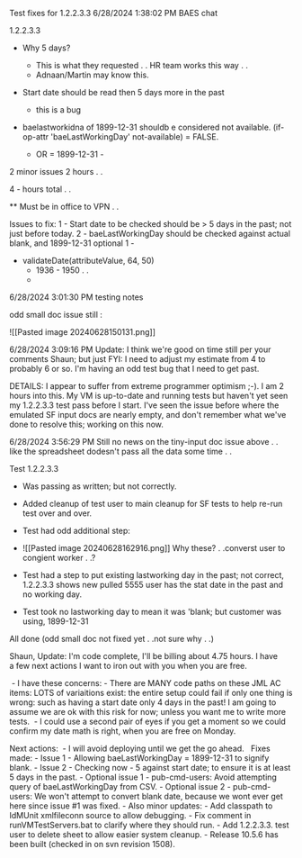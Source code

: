 Test fixes for 1.2.2.3.3
6/28/2024 1:38:02 PM
BAES chat


 1.2.2.3.3
 - Why 5 days?
   - This is what they requested . . HR team works this way . .
   - Adnaan/Martin may know this.

 - Start date should be read then 5 days more in the past
   - this is a bug
 - baelastworkidna of 1899-12-31 shouldb e considered not available.
     (if-op-attr 'baeLastWorkingDay' not-available) = FALSE.
     - OR = 1899-12-31 -

2 minor issues
  2 hours . .

4 - hours total . .

** Must be in office to VPN . .



Issues to fix:
1 - Start date to be checked should be > 5 days in the past; not just before today.
2 - baeLastWorkingDay should be checked against actual blank, and 1899-12-31
optional
1 - 







   - validateDate(attributeValue, 64, 50)
     - 1936 - 1950  . .
     -




6/28/2024 3:01:30 PM
testing notes

odd small doc issue still :

![[Pasted image 20240628150131.png]]




6/28/2024 3:09:16 PM
Update: I think we're good on time still per your comments Shaun; but just FYI: I need to adjust my estimate from 4 to probably 6 or so. I'm having an odd test bug that I need to get past.

DETAILS:
	I appear to suffer from extreme programmer optimism ;-). I am 2 hours into this. My VM is up-to-date and running tests but haven't yet seen my 1.2.2.3.3 test pass before I start. I've seen the issue before where the emulated SF input docs are nearly empty, and don't remember what we've done to resolve this; working on this now.


6/28/2024 3:56:29 PM
Still no news on the tiny-input doc issue above . . like the spreadsheet dodesn't pass all the data some time . .

 Test 1.2.2.3.3
 * Was passing  as written; but not correctly.
 * Added cleanup of test user to main cleanup for SF tests to help re-run test over and over.
 * Test had odd additional step:
* ![[Pasted image 20240628162916.png]]
Why these? . .converst user to congient worker . .?

* Test had a step to put existing lastworking day in the past; not correct, 1.2.2.3.3 shows new pulled 5555 user has the stat date in the past and no working day.
* Test took no lastworking day to mean it was 'blank; but customer was using, 1899-12-31


All done (odd small doc not fixed yet . .not sure why . .)

Shaun,
Update: I'm code complete, I'll be billing about 4.75 hours. I have a few next actions I want to iron out with you when you are free.

 - I have these concerns:
	 - There are MANY code paths on these JML AC items: LOTS of variaitions exist: the entire setup could fail if only one thing is wrong: such as having a start date only 4 days in the past! I am going to assume we are ok with this risk for now; unless you want me to write more tests.
	  - I could use a second pair of eyes if you get a moment so we could confirm my date math is right, when you are free on Monday.

Next actions:
 - I will avoid deploying until we get the go ahead.
 
Fixes made:
	 - Issue 1 - Allowing baeLastWorkingDay = 1899-12-31 to signify blank.
	 - Issue 2 - Checking now - 5 against start date; to ensure it is at least 5 days in the past.
	 - Optional issue 1 - pub-cmd-users: Avoid attempting query of baeLastWorkingDay from CSV.
	 - Optional issue 2 - pub-cmd-users: We won't attempt to convert blank date, because we wont ever get here since issue #1 was fixed.
	 - Also minor updates:
		 - Add classpath to IdMUnit xmlfileconn source to allow debugging.
		 - Fix comment in runVMTestServers.bat to clarify where they should run.
		 - Add 1.2.2.3.3. test user to delete sheet to allow easier system cleanup.
	 - Release 10.5.6 has been built (checked in on svn revision 1508).
		 
		 